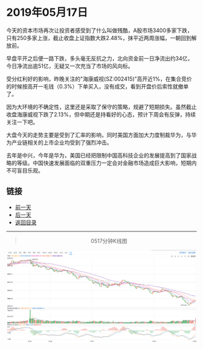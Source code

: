# 2019年05月17日

今天的资本市场再次让投资者感受到了什么叫做残酷，A股市场3400多家下跌，只有250多家上涨，截止收盘上证指数大跌2.48%，抹平近两周涨幅，一朝回到解放前。

早盘平开之后便一路下跌，多头毫无反抗之力，北向资金前一日净流出约34亿，今日净流出逾51亿，无疑又一次充当了市场的风向标。

受分红利好的影响，昨晚关注的"海康威视(SZ:002415)"高开近1%，在集合竞价的时候按高开一毛钱（0.3%）下单买入，没有成交，看到开盘价后索性就撤单了。

因为大环境的不确定性，这里还是采取了保守的策略，规避了短期损失。虽然截止收盘海康威视下跌了2.13%，但中期还是持看好的心态，预计下周会有反弹，持续关注一下吧。

大盘今天的走势主要是受到了汇率的影响，同时美国方面加大力度制裁华为，与华为产业链相关的上市企业均受到了强烈冲击。

去年是中兴，今年是华为，美国已经把限制中国高科技企业的发展提高到了国家战略的等级。中国快速发展面临的双重压力一定会对金融市场造成巨大影响，短期内不可盲目乐观。



## 链接

- [前一天](https://github.com/gdoggy/investment-diary/blob/master/2019/0516.md)
- [后一天](https://github.com/gdoggy/investment-diary/blob/master/2019/0520.md)
- [返回目录](https://github.com/gdoggy/investment-diary)

---

> <center>0517分钟K线图</center>

![K minute](https://github.com/gdoggy/investment-diary/blob/master/2019/RunChart/0517.png)